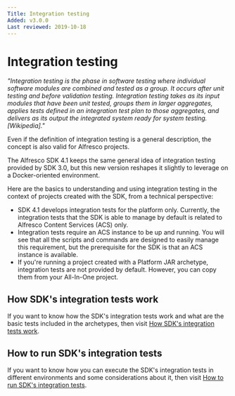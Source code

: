 ```yaml
---
Title: Integration testing
Added: v3.0.0
Last reviewed: 2019-10-18
---
```

# Integration testing

_"Integration testing is the phase in software testing where individual software modules are combined and tested as a group. It occurs after unit testing and 
before validation testing. Integration testing takes as its input modules that have been unit tested, groups them in larger aggregates, applies tests defined 
in an integration test plan to those aggregates, and delivers as its output the integrated system ready for system testing. [Wikipedia]."_

Even if the definition of integration testing is a general description, the concept is also valid for Alfresco projects. 

The Alfresco SDK 4.1 keeps the same general idea of integration testing provided by SDK 3.0, but this new version reshapes it slightly to leverage on a 
Docker-oriented environment.

Here are the basics to understanding and using integration testing in the context of projects created with the SDK, from a technical perspective:
* SDK 4.1 develops integration tests for the platform only. Currently, the integration tests that the SDK is able to manage by default is related to 
Alfresco Content Services (ACS) only.
* Integration tests require an ACS instance to be up and running. You will see that all the scripts and commands are designed to easily manage this 
requirement, but the prerequisite for the SDK is that an ACS instance is available.
* If you're running a project created with a Platform JAR archetype, integration tests are not provided by default. However, you can copy them from your 
All-In-One project.

## How SDK's integration tests work

If you want to know how the SDK's integration tests work and what are the basic tests included in the archetypes, then visit [How SDK's integration tests work](it-working.md).

## How to run SDK's integration tests

If you want to know how you can execute the SDK's integration tests in different environments and some considerations about it, then visit 
[How to run SDK's integration tests](it-running.md).

